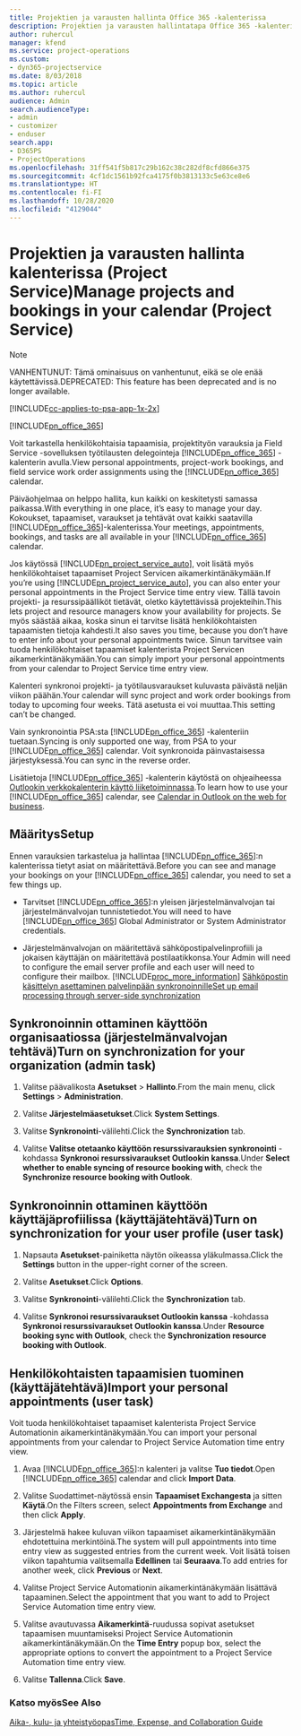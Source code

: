 ```yaml
---
title: Projektien ja varausten hallinta Office 365 -kalenterissa
description: Projektien ja varausten hallintatapa Office 365 -kalenterissa
author: ruhercul
manager: kfend
ms.service: project-operations
ms.custom:
- dyn365-projectservice
ms.date: 8/03/2018
ms.topic: article
ms.author: ruhercul
audience: Admin
search.audienceType:
- admin
- customizer
- enduser
search.app:
- D365PS
- ProjectOperations
ms.openlocfilehash: 31ff541f5b817c29b162c38c282df8cfd866e375
ms.sourcegitcommit: 4cf1dc1561b92fca4175f0b3813133c5e63ce8e6
ms.translationtype: HT
ms.contentlocale: fi-FI
ms.lasthandoff: 10/28/2020
ms.locfileid: "4129044"
---
```

# <a name="manage-projects-and-bookings-in-your-calendar-project-service"></a><span data-ttu-id="2c9ad-103">Projektien ja varausten hallinta kalenterissa (Project Service)</span><span class="sxs-lookup"><span data-stu-id="2c9ad-103">Manage projects and bookings in your calendar (Project Service)</span></span>

> [!Note]
> <span data-ttu-id="2c9ad-104">VANHENTUNUT: Tämä ominaisuus on vanhentunut, eikä se ole enää käytettävissä.</span><span class="sxs-lookup"><span data-stu-id="2c9ad-104">DEPRECATED: This feature has been deprecated and is no longer available.</span></span>

[!INCLUDE[cc-applies-to-psa-app-1x-2x](../includes/cc-applies-to-psa-app-1x-2x.md)]

[!INCLUDE[pn_office_365](../includes/pn-office-365.md)] 

<span data-ttu-id="2c9ad-105">Voit tarkastella henkilökohtaisia tapaamisia, projektityön varauksia ja Field Service -sovelluksen työtilausten delegointeja [!INCLUDE[pn_office_365](../includes/pn-office-365.md)] -kalenterin avulla.</span><span class="sxs-lookup"><span data-stu-id="2c9ad-105">View personal appointments, project-work bookings, and field service work order assignments using the [!INCLUDE[pn_office_365](../includes/pn-office-365.md)] calendar.</span></span>  
  
 <span data-ttu-id="2c9ad-106">Päiväohjelmaa on helppo hallita, kun kaikki on keskitetysti samassa paikassa.</span><span class="sxs-lookup"><span data-stu-id="2c9ad-106">With everything in one place, it’s easy to manage your day.</span></span> <span data-ttu-id="2c9ad-107">Kokoukset, tapaamiset, varaukset ja tehtävät ovat kaikki saatavilla [!INCLUDE[pn_office_365](../includes/pn-office-365.md)]-kalenterissa.</span><span class="sxs-lookup"><span data-stu-id="2c9ad-107">Your meetings, appointments, bookings, and tasks are all available in your [!INCLUDE[pn_office_365](../includes/pn-office-365.md)] calendar.</span></span>  
  
 <span data-ttu-id="2c9ad-108">Jos käytössä [!INCLUDE[pn_project_service_auto](../includes/pn-project-service-auto.md)], voit lisätä myös henkilökohtaiset tapaamiset Project Servicen aikamerkintänäkymään.</span><span class="sxs-lookup"><span data-stu-id="2c9ad-108">If you’re using [!INCLUDE[pn_project_service_auto](../includes/pn-project-service-auto.md)], you can also enter your personal appointments in the Project Service time entry view.</span></span> <span data-ttu-id="2c9ad-109">Tällä tavoin projekti- ja resurssipäälliköt tietävät, oletko käytettävissä projekteihin.</span><span class="sxs-lookup"><span data-stu-id="2c9ad-109">This lets project and resource managers know your availability for projects.</span></span> <span data-ttu-id="2c9ad-110">Se myös säästää aikaa, koska sinun ei tarvitse lisätä henkilökohtaisten tapaamisten tietoja kahdesti.</span><span class="sxs-lookup"><span data-stu-id="2c9ad-110">It also saves you time, because you don’t have to enter info about your personal appointments twice.</span></span> <span data-ttu-id="2c9ad-111">Sinun tarvitsee vain tuoda henkilökohtaiset tapaamiset kalenterista Project Servicen aikamerkintänäkymään.</span><span class="sxs-lookup"><span data-stu-id="2c9ad-111">You can simply import your personal appointments from your calendar to Project Service time entry view.</span></span>  
  
 <span data-ttu-id="2c9ad-112">Kalenteri synkronoi projekti- ja työtilausvaraukset kuluvasta päivästä neljän viikon päähän.</span><span class="sxs-lookup"><span data-stu-id="2c9ad-112">Your calendar will sync project and work order bookings from today to upcoming four weeks.</span></span> <span data-ttu-id="2c9ad-113">Tätä asetusta ei voi muuttaa.</span><span class="sxs-lookup"><span data-stu-id="2c9ad-113">This setting can’t be changed.</span></span>  
  
 <span data-ttu-id="2c9ad-114">Vain synkronointia PSA:sta [!INCLUDE[pn_office_365](../includes/pn-office-365.md)] -kalenteriin tuetaan.</span><span class="sxs-lookup"><span data-stu-id="2c9ad-114">Syncing is only supported one way, from PSA to your [!INCLUDE[pn_office_365](../includes/pn-office-365.md)] calendar.</span></span> <span data-ttu-id="2c9ad-115">Voit synkronoida päinvastaisessa järjestyksessä.</span><span class="sxs-lookup"><span data-stu-id="2c9ad-115">You can sync in the reverse order.</span></span> 
  
 <span data-ttu-id="2c9ad-116">Lisätietoja [!INCLUDE[pn_office_365](../includes/pn-office-365.md)] -kalenterin käytöstä on ohjeaiheessa [Outlookin verkkokalenterin käyttö liiketoiminnassa](https://support.office.com/article/Calendar-in-Outlook-on-the-web-for-business-5219c457-d1fe-4c2f-9032-1a816b88e936).</span><span class="sxs-lookup"><span data-stu-id="2c9ad-116">To learn how to use your [!INCLUDE[pn_office_365](../includes/pn-office-365.md)] calendar, see [Calendar in Outlook on the web for business](https://support.office.com/article/Calendar-in-Outlook-on-the-web-for-business-5219c457-d1fe-4c2f-9032-1a816b88e936).</span></span>  
  
## <a name="setup"></a><span data-ttu-id="2c9ad-117">Määritys</span><span class="sxs-lookup"><span data-stu-id="2c9ad-117">Setup</span></span>  
 <span data-ttu-id="2c9ad-118">Ennen varauksien tarkastelua ja hallintaa [!INCLUDE[pn_office_365](../includes/pn-office-365.md)]:n kalenterissa tietyt asiat on määritettävä.</span><span class="sxs-lookup"><span data-stu-id="2c9ad-118">Before you can see and manage your bookings on your [!INCLUDE[pn_office_365](../includes/pn-office-365.md)] calendar, you need to set a few things up.</span></span>  
  
- <span data-ttu-id="2c9ad-119">Tarvitset [!INCLUDE[pn_office_365](../includes/pn-office-365.md)]:n yleisen järjestelmänvalvojan tai järjestelmänvalvojan tunnistetiedot.</span><span class="sxs-lookup"><span data-stu-id="2c9ad-119">You will need to have [!INCLUDE[pn_office_365](../includes/pn-office-365.md)] Global Administrator or System Administrator credentials.</span></span>  
  
- <span data-ttu-id="2c9ad-120">Järjestelmänvalvojan on määritettävä sähköpostipalvelinprofiili ja jokaisen käyttäjän on määritettävä postilaatikkonsa.</span><span class="sxs-lookup"><span data-stu-id="2c9ad-120">Your Admin will need to configure the email server profile and each user will need to configure their mailbox.</span></span> [!INCLUDE[proc_more_information](../includes/proc-more-information.md)] <span data-ttu-id="2c9ad-121">[Sähköpostin käsittelyn asettaminen palvelinpään synkronoinnille](https://docs.microsoft.com/dynamics365/customerengagement/on-premises/admin/set-up-server-side-synchronization-of-email-appointments-contacts-and-tasks)</span><span class="sxs-lookup"><span data-stu-id="2c9ad-121">[Set up email processing through server-side synchronization](https://docs.microsoft.com/dynamics365/customerengagement/on-premises/admin/set-up-server-side-synchronization-of-email-appointments-contacts-and-tasks)</span></span>  
  
## <a name="turn-on-synchronization-for-your-organization-admin-task"></a><span data-ttu-id="2c9ad-122">Synkronoinnin ottaminen käyttöön organisaatiossa (järjestelmänvalvojan tehtävä)</span><span class="sxs-lookup"><span data-stu-id="2c9ad-122">Turn on synchronization for your organization (admin task)</span></span>  
  
1.  <span data-ttu-id="2c9ad-123">Valitse päävalikosta **Asetukset** > **Hallinto**.</span><span class="sxs-lookup"><span data-stu-id="2c9ad-123">From the main menu, click **Settings** > **Administration**.</span></span>  
  
2.  <span data-ttu-id="2c9ad-124">Valitse **Järjestelmäasetukset**.</span><span class="sxs-lookup"><span data-stu-id="2c9ad-124">Click **System Settings**.</span></span>  
  
3.  <span data-ttu-id="2c9ad-125">Valitse **Synkronointi**-välilehti.</span><span class="sxs-lookup"><span data-stu-id="2c9ad-125">Click the **Synchronization** tab.</span></span>  
  
4.  <span data-ttu-id="2c9ad-126">Valitse **Valitse otetaanko käyttöön resurssivarauksien synkronointi** -kohdassa **Synkronoi resurssivaraukset Outlookin kanssa**.</span><span class="sxs-lookup"><span data-stu-id="2c9ad-126">Under **Select whether to enable syncing of resource booking with**, check the **Synchronize resource booking with Outlook**.</span></span>  
  
## <a name="turn-on-synchronization-for-your-user-profile-user-task"></a><span data-ttu-id="2c9ad-127">Synkronoinnin ottaminen käyttöön käyttäjäprofiilissa (käyttäjätehtävä)</span><span class="sxs-lookup"><span data-stu-id="2c9ad-127">Turn on synchronization for your user profile (user task)</span></span>  
  
1.  <span data-ttu-id="2c9ad-128">Napsauta **Asetukset**-painiketta näytön oikeassa yläkulmassa.</span><span class="sxs-lookup"><span data-stu-id="2c9ad-128">Click the **Settings** button in the upper-right corner of the screen.</span></span>  
  
2.  <span data-ttu-id="2c9ad-129">Valitse **Asetukset**.</span><span class="sxs-lookup"><span data-stu-id="2c9ad-129">Click **Options**.</span></span>  
  
3.  <span data-ttu-id="2c9ad-130">Valitse **Synkronointi**-välilehti.</span><span class="sxs-lookup"><span data-stu-id="2c9ad-130">Click the **Synchronization** tab.</span></span>  
  
4.  <span data-ttu-id="2c9ad-131">Valitse **Synkronoi resurssivaraukset Outlookin kanssa** -kohdassa **Synkronoi resurssivaraukset Outlookin kanssa**.</span><span class="sxs-lookup"><span data-stu-id="2c9ad-131">Under **Resource booking sync with Outlook**, check the **Synchronization resource booking with Outlook**.</span></span>  
  
## <a name="import-your-personal-appointments-user-task"></a><span data-ttu-id="2c9ad-132">Henkilökohtaisten tapaamisien tuominen (käyttäjätehtävä)</span><span class="sxs-lookup"><span data-stu-id="2c9ad-132">Import your personal appointments (user task)</span></span>  
 <span data-ttu-id="2c9ad-133">Voit tuoda henkilökohtaiset tapaamiset kalenterista Project Service Automationin aikamerkintänäkymään.</span><span class="sxs-lookup"><span data-stu-id="2c9ad-133">You can import your personal appointments from your calendar to Project Service Automation time entry view.</span></span>  
  
1. <span data-ttu-id="2c9ad-134">Avaa [!INCLUDE[pn_office_365](../includes/pn-office-365.md)]:n kalenteri ja valitse **Tuo tiedot**.</span><span class="sxs-lookup"><span data-stu-id="2c9ad-134">Open [!INCLUDE[pn_office_365](../includes/pn-office-365.md)] calendar and click **Import Data**.</span></span>  
  
2. <span data-ttu-id="2c9ad-135">Valitse Suodattimet-näytössä ensin **Tapaamiset Exchangesta** ja sitten **Käytä**.</span><span class="sxs-lookup"><span data-stu-id="2c9ad-135">On the Filters screen, select **Appointments from Exchange** and then click **Apply**.</span></span>  
  
3. <span data-ttu-id="2c9ad-136">Järjestelmä hakee kuluvan viikon tapaamiset aikamerkintänäkymään ehdotettuina merkintöinä.</span><span class="sxs-lookup"><span data-stu-id="2c9ad-136">The system will pull appointments into time entry view as suggested entries from the current week.</span></span> <span data-ttu-id="2c9ad-137">Voit lisätä toisen viikon tapahtumia valitsemalla **Edellinen** tai **Seuraava**.</span><span class="sxs-lookup"><span data-stu-id="2c9ad-137">To add entries for another week, click **Previous** or **Next**.</span></span>  
  
4. <span data-ttu-id="2c9ad-138">Valitse Project Service Automationin aikamerkintänäkymään lisättävä tapaaminen.</span><span class="sxs-lookup"><span data-stu-id="2c9ad-138">Select the appointment that you want to add to Project Service Automation time entry view.</span></span>  
  
5. <span data-ttu-id="2c9ad-139">Valitse avautuvassa **Aikamerkintä**-ruudussa sopivat asetukset tapaamisen muuntamiseksi Project Service Automationin aikamerkintänäkymään.</span><span class="sxs-lookup"><span data-stu-id="2c9ad-139">On the **Time Entry** popup box, select the appropriate options to convert the appointment to a Project Service Automation time entry view.</span></span>  
  
6. <span data-ttu-id="2c9ad-140">Valitse **Tallenna**.</span><span class="sxs-lookup"><span data-stu-id="2c9ad-140">Click **Save**.</span></span>  
  
### <a name="see-also"></a><span data-ttu-id="2c9ad-141">Katso myös</span><span class="sxs-lookup"><span data-stu-id="2c9ad-141">See Also</span></span>  
 [<span data-ttu-id="2c9ad-142">Aika-, kulu- ja yhteistyöopas</span><span class="sxs-lookup"><span data-stu-id="2c9ad-142">Time, Expense, and Collaboration Guide</span></span>](../psa/time-expense-collaboration-guide.md)
